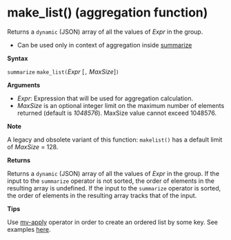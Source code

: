 # make_list() (aggregation function)

Returns a `dynamic` (JSON) array of all the values of *Expr* in the group.

* Can be used only in context of aggregation inside [summarize](summarizeoperator.md)

**Syntax**

`summarize` `make_list(`*Expr* [`,` *MaxSize*]`)`

**Arguments**

* *Expr*: Expression that will be used for aggregation calculation.
* *MaxSize* is an optional integer limit on the maximum number of elements returned (default is *1048576*). MaxSize value cannot exceed 1048576.

**Note**

A legacy and obsolete variant of this function: `makelist()` has a default limit of *MaxSize* = 128.

**Returns**

Returns a `dynamic` (JSON) array of all the values of *Expr* in the group.
If the input to the `summarize` operator is not sorted, the order of elements in the resulting array is undefined.
If the input to the `summarize` operator is sorted, the order of elements in the resulting array tracks that of the input.

**Tips**

Use [mv-apply](./mv-applyoperator.md) operator in order to create an ordered list by some key. See examples [here](./mv-applyoperator.md#using-mv-apply-operator-to-sort-the-output-of-makelist-aggregate-by-some-key).
